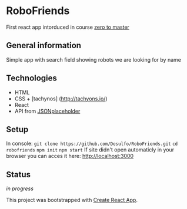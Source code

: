 # RoboFriends
First react app intorduced in course [zero to master](https://www.udemy.com/course/the-complete-web-developer-zero-to-mastery/)

## General information
Simple app with search field showing robots we are looking for by name

## Technologies
* HTML 
* CSS + [tachynos] (http://tachyons.io/)
* React 
* API from [JSONplaceholder](https://jsonplaceholder.typicode.com)

## Setup 
In console: 
```git clone https://github.com/Desulfo/RoboFriends.git```
```cd robofriends```
```npm init```
```npm start```
If site didn't open automaticly in your browser you can acces it here: [http://localhost:3000](http://localhost:3000)

## Status
_in progress_

This project was bootstrapped with [Create React App](https://github.com/facebook/create-react-app).
